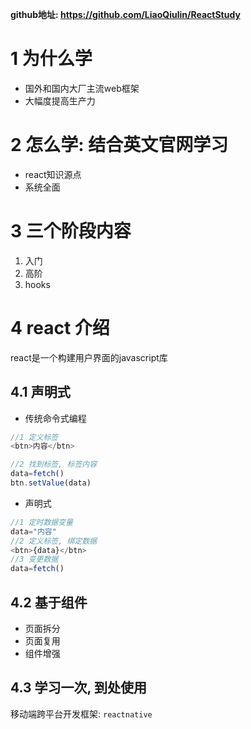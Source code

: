 **github地址: https://github.com/LiaoQiulin/ReactStudy**

# 1 为什么学

* 国外和国内大厂主流web框架
* 大幅度提高生产力

# 2 怎么学: 结合英文官网学习

* react知识源点
* 系统全面


# 3 三个阶段内容

1. 入门
2. 高阶
3. hooks


# 4 react 介绍

react是一个构建用户界面的javascript库

## 4.1 声明式

* 传统命令式编程
```js
//1 定义标签
<btn>内容</btn>

//2 找到标签, 标签内容
data=fetch()
btn.setValue(data)
```

* 声明式

```js
//1 定时数据变量
data="内容"
//2 定义标签, 绑定数据
<btn>{data}</btn>
//3 变更数据
data=fetch()
```

## 4.2 基于组件

* 页面拆分
* 页面复用
* 组件增强

## 4.3 学习一次, 到处使用

移动端跨平台开发框架: `reactnative`


